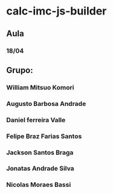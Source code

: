 # calc-imc-js-builder

## Aula 

### 18/04

## Grupo:

### William Mitsuo Komori
### Augusto Barbosa Andrade
### Daniel ferreira Valle
### Felipe Braz Farias Santos
### Jackson Santos Braga
### Jonatas Andrade Silva
### Nicolas Moraes Bassi
